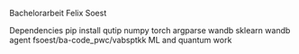 Bachelorarbeit Felix Soest

Dependencies
pip install qutip numpy torch argparse wandb sklearn
wandb agent fsoest/ba-code_pwc/vabsptkk
ML and quantum work
